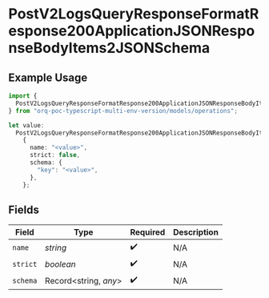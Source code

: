 # PostV2LogsQueryResponseFormatResponse200ApplicationJSONResponseBodyItems2JSONSchema

## Example Usage

```typescript
import {
  PostV2LogsQueryResponseFormatResponse200ApplicationJSONResponseBodyItems2JSONSchema,
} from "orq-poc-typescript-multi-env-version/models/operations";

let value:
  PostV2LogsQueryResponseFormatResponse200ApplicationJSONResponseBodyItems2JSONSchema =
    {
      name: "<value>",
      strict: false,
      schema: {
        "key": "<value>",
      },
    };
```

## Fields

| Field                 | Type                  | Required              | Description           |
| --------------------- | --------------------- | --------------------- | --------------------- |
| `name`                | *string*              | :heavy_check_mark:    | N/A                   |
| `strict`              | *boolean*             | :heavy_check_mark:    | N/A                   |
| `schema`              | Record<string, *any*> | :heavy_check_mark:    | N/A                   |